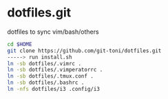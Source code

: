 # dotfiles.git

dotfiles to sync vim/bash/others

```sh
cd $HOME
git clone https://github.com/git-toni/dotfiles.git
-----> run install.sh
ln -sb dotfiles/.vimrc .
ln -sb dotfiles/.vimperatorrc .
ln -sb dotfiles/.tmux.conf .
ln -sb dotfiles/.bashrc .
ln -nfs dotfiles/i3 .config/i3

```


